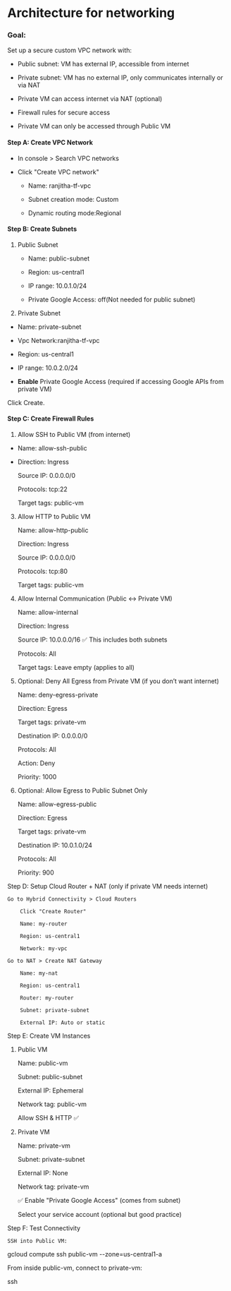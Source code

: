 # Architecture for networking


### Goal:

Set up a secure custom VPC network with:

- Public subnet: VM has external IP, accessible from internet

- Private subnet: VM has no external IP, only communicates internally or via NAT

- Private VM can access internet via NAT (optional)

- Firewall rules for secure access

- Private VM can only be accessed through Public VM

#### Step A: Create VPC Network

- In console > Search VPC networks

- Click "Create VPC network"

    - Name: ranjitha-tf-vpc

    - Subnet creation mode: Custom

     - Dynamic routing mode:Regional 

#### Step B: Create Subnets

1. Public Subnet

   - Name: public-subnet

   - Region: us-central1

   - IP range: 10.0.1.0/24

   - Private Google Access: off(Not needed for public subnet)

2. Private Subnet

  -  Name: private-subnet

  -  Vpc Network:ranjitha-tf-vpc

  -  Region: us-central1

  -  IP range: 10.0.2.0/24

  - **Enable** Private Google Access (required if accessing Google APIs from private VM)

Click Create.

#### Step C: Create Firewall Rules

1. Allow SSH to Public VM (from internet)

 - Name: allow-ssh-public

 -  
    Direction: Ingress

    Source IP: 0.0.0.0/0

    Protocols: tcp:22

    Target tags: public-vm

3. Allow HTTP to Public VM

    Name: allow-http-public

    Direction: Ingress

    Source IP: 0.0.0.0/0

    Protocols: tcp:80

    Target tags: public-vm

4. Allow Internal Communication (Public <-> Private VM)

    Name: allow-internal

    Direction: Ingress

    Source IP: 10.0.0.0/16 ✅ This includes both subnets

    Protocols: All

    Target tags: Leave empty (applies to all)

5. Optional: Deny All Egress from Private VM (if you don’t want internet)

    Name: deny-egress-private

    Direction: Egress

    Target tags: private-vm

    Destination IP: 0.0.0.0/0

    Protocols: All

    Action: Deny

    Priority: 1000

6. Optional: Allow Egress to Public Subnet Only

    Name: allow-egress-public

    Direction: Egress

    Target tags: private-vm

    Destination IP: 10.0.1.0/24

    Protocols: All

    Priority: 900

Step D: Setup Cloud Router + NAT (only if private VM needs internet)

    Go to Hybrid Connectivity > Cloud Routers

        Click "Create Router"

        Name: my-router

        Region: us-central1

        Network: my-vpc

    Go to NAT > Create NAT Gateway

        Name: my-nat

        Region: us-central1

        Router: my-router

        Subnet: private-subnet

        External IP: Auto or static

Step E: Create VM Instances
1. Public VM

    Name: public-vm

    Subnet: public-subnet

    External IP: Ephemeral

    Network tag: public-vm

    Allow SSH & HTTP ✅

2. Private VM

    Name: private-vm

    Subnet: private-subnet

    External IP: None

    Network tag: private-vm

    ✅ Enable "Private Google Access" (comes from subnet)

    Select your service account (optional but good practice)

Step F: Test Connectivity

    SSH into Public VM:

gcloud compute ssh public-vm --zone=us-central1-a

From inside public-vm, connect to private-vm:

ssh <private-vm-internal-ip>

